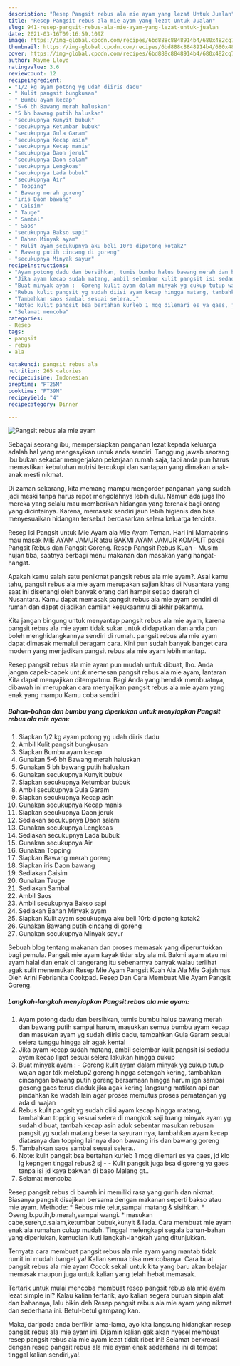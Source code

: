 ```yaml
---
description: "Resep Pangsit rebus ala mie ayam yang lezat Untuk Jualan"
title: "Resep Pangsit rebus ala mie ayam yang lezat Untuk Jualan"
slug: 941-resep-pangsit-rebus-ala-mie-ayam-yang-lezat-untuk-jualan
date: 2021-03-16T09:16:59.109Z
image: https://img-global.cpcdn.com/recipes/6bd888c8848914b4/680x482cq70/pangsit-rebus-ala-mie-ayam-foto-resep-utama.jpg
thumbnail: https://img-global.cpcdn.com/recipes/6bd888c8848914b4/680x482cq70/pangsit-rebus-ala-mie-ayam-foto-resep-utama.jpg
cover: https://img-global.cpcdn.com/recipes/6bd888c8848914b4/680x482cq70/pangsit-rebus-ala-mie-ayam-foto-resep-utama.jpg
author: Mayme Lloyd
ratingvalue: 3.6
reviewcount: 12
recipeingredient:
- "1/2 kg ayam potong yg udah diiris dadu"
- " Kulit pangsit bungkusan"
- " Bumbu ayam kecap"
- "5-6 bh Bawang merah haluskan"
- "5 bh bawang putih haluskan"
- "secukupnya Kunyit bubuk"
- "secukupnya Ketumbar bubuk"
- "secukupnya Gula Garam"
- "secukupnya Kecap asin"
- "secukupnya Kecap manis"
- "secukupnya Daon jeruk"
- "secukupnya Daon salam"
- "secukupnya Lengkoas"
- "secukupnya Lada bubuk"
- "secukupnya Air"
- " Topping"
- " Bawang merah goreng"
- "iris Daon bawang"
- " Caisim"
- " Tauge"
- " Sambal"
- " Saos"
- "secukupnya Bakso sapi"
- " Bahan Minyak ayam"
- " Kulit ayam secukupnya aku beli 10rb dipotong kotak2"
- " Bawang putih cincang di goreng"
- "secukupnya Minyak sayur"
recipeinstructions:
- "Ayam potong dadu dan bersihkan, tumis bumbu halus bawang merah dan bawang putih sampai harum, masukkan semua bumbu ayam kecap dan masukan ayam yg sudah diiris dadu, tambahkan Gula Garam sesuai selera tunggu hingga air agak kental"
- "Jika ayam kecap sudah matang, ambil selembar kulit pangsit isi sedadu ayam kecap lipat sesuai selera lakukan hingga cukup"
- "Buat minyak ayam :  Goreng kulit ayam dalam minyak yg cukup tutup wajan agar tdk meletup2 goreng hingga setengah kering, tambahkan cincangan bawang putih goreng bersamaan hingga harum jgn sampai gosong gaes terus diaduk jika agak kering langsung matikan api dan pindahkan ke wadah lain agar proses memutus proses pematangan yg ada di wajan"
- "Rebus kulit pangsit yg sudah diisi ayam kecap hingga matang, tambahkan topping sesuai selera di mangkok saji tuang minyak ayam yg sudah dibuat, tambah kecap asin aduk sebentar masukan rebusan pangsit yg sudah matang beserta sayuran nya, tambahkan ayam kecap diatasnya dan topping lainnya daon bawang iris dan bawang goreng"
- "Tambahkan saos sambal sesuai selera.."
- "Note: kulit pangsit bsa bertahan kurleb 1 mgg dilemari es ya gaes, jd klo lg kepngen tinggal rebus2 sj   Kulit pangsit juga bsa digoreng ya gaes tanpa isi jd kaya bakwan di baso Malang gt.."
- "Selamat mencoba"
categories:
- Resep
tags:
- pangsit
- rebus
- ala

katakunci: pangsit rebus ala 
nutrition: 265 calories
recipecuisine: Indonesian
preptime: "PT25M"
cooktime: "PT39M"
recipeyield: "4"
recipecategory: Dinner

---
```



![Pangsit rebus ala mie ayam](https://img-global.cpcdn.com/recipes/6bd888c8848914b4/680x482cq70/pangsit-rebus-ala-mie-ayam-foto-resep-utama.jpg)

Sebagai seorang ibu, mempersiapkan panganan lezat kepada keluarga adalah hal yang mengasyikan untuk anda sendiri. Tanggung jawab seorang ibu bukan sekadar mengerjakan pekerjaan rumah saja, tapi anda pun harus memastikan kebutuhan nutrisi tercukupi dan santapan yang dimakan anak-anak mesti nikmat.

Di zaman  sekarang, kita memang mampu mengorder panganan yang sudah jadi meski tanpa harus repot mengolahnya lebih dulu. Namun ada juga lho mereka yang selalu mau memberikan hidangan yang terenak bagi orang yang dicintainya. Karena, memasak sendiri jauh lebih higienis dan bisa menyesuaikan hidangan tersebut berdasarkan selera keluarga tercinta. 

Resep Isi Pangsit untuk Mie Ayam ala Mie Ayam Teman. Hari ini Mamabrins mau masak MIE AYAM JAMUR atau BAKMI AYAM JAMUR KOMPLIT pakai Pangsit Rebus dan Pangsit Goreng. Resep Pangsit Rebus Kuah - Musim hujan tiba, saatnya berbagi menu makanan dan masakan yang hangat-hangat.

Apakah kamu salah satu penikmat pangsit rebus ala mie ayam?. Asal kamu tahu, pangsit rebus ala mie ayam merupakan sajian khas di Nusantara yang saat ini disenangi oleh banyak orang dari hampir setiap daerah di Nusantara. Kamu dapat memasak pangsit rebus ala mie ayam sendiri di rumah dan dapat dijadikan camilan kesukaanmu di akhir pekanmu.

Kita jangan bingung untuk menyantap pangsit rebus ala mie ayam, karena pangsit rebus ala mie ayam tidak sukar untuk didapatkan dan anda pun boleh menghidangkannya sendiri di rumah. pangsit rebus ala mie ayam dapat dimasak memalui beragam cara. Kini pun sudah banyak banget cara modern yang menjadikan pangsit rebus ala mie ayam lebih mantap.

Resep pangsit rebus ala mie ayam pun mudah untuk dibuat, lho. Anda jangan capek-capek untuk memesan pangsit rebus ala mie ayam, lantaran Kita dapat menyajikan ditempatmu. Bagi Anda yang hendak membuatnya, dibawah ini merupakan cara menyajikan pangsit rebus ala mie ayam yang enak yang mampu Kamu coba sendiri.

<!--inarticleads1-->

##### Bahan-bahan dan bumbu yang diperlukan untuk menyiapkan Pangsit rebus ala mie ayam:

1. Siapkan 1/2 kg ayam potong yg udah diiris dadu
1. Ambil  Kulit pangsit bungkusan
1. Siapkan  Bumbu ayam kecap
1. Gunakan 5-6 bh Bawang merah haluskan
1. Gunakan 5 bh bawang putih haluskan
1. Gunakan secukupnya Kunyit bubuk
1. Siapkan secukupnya Ketumbar bubuk
1. Ambil secukupnya Gula Garam
1. Siapkan secukupnya Kecap asin
1. Gunakan secukupnya Kecap manis
1. Siapkan secukupnya Daon jeruk
1. Sediakan secukupnya Daon salam
1. Gunakan secukupnya Lengkoas
1. Sediakan secukupnya Lada bubuk
1. Gunakan secukupnya Air
1. Gunakan  Topping
1. Siapkan  Bawang merah goreng
1. Siapkan iris Daon bawang
1. Sediakan  Caisim
1. Gunakan  Tauge
1. Sediakan  Sambal
1. Ambil  Saos
1. Ambil secukupnya Bakso sapi
1. Sediakan  Bahan Minyak ayam
1. Siapkan  Kulit ayam secukupnya aku beli 10rb dipotong kotak2
1. Gunakan  Bawang putih cincang di goreng
1. Gunakan secukupnya Minyak sayur


Sebuah blog tentang makanan dan proses memasak yang diperuntukkan bagi pemula. Pangsit mie ayam kayak tidar sby ala mi. Bakmi ayam atau mi ayam halal dan enak di tangerang itu sebenarnya banyak walau terlihat agak sulit menemukan Resep Mie Ayam Pangsit Kuah Ala Ala Mie Gajahmas Oleh Arini Febrianita Cookpad. Resep Dan Cara Membuat Mie Ayam Pangsit Goreng. 

<!--inarticleads2-->

##### Langkah-langkah menyiapkan Pangsit rebus ala mie ayam:

1. Ayam potong dadu dan bersihkan, tumis bumbu halus bawang merah dan bawang putih sampai harum, masukkan semua bumbu ayam kecap dan masukan ayam yg sudah diiris dadu, tambahkan Gula Garam sesuai selera tunggu hingga air agak kental
1. Jika ayam kecap sudah matang, ambil selembar kulit pangsit isi sedadu ayam kecap lipat sesuai selera lakukan hingga cukup
1. Buat minyak ayam :  - Goreng kulit ayam dalam minyak yg cukup tutup wajan agar tdk meletup2 goreng hingga setengah kering, tambahkan cincangan bawang putih goreng bersamaan hingga harum jgn sampai gosong gaes terus diaduk jika agak kering langsung matikan api dan pindahkan ke wadah lain agar proses memutus proses pematangan yg ada di wajan
1. Rebus kulit pangsit yg sudah diisi ayam kecap hingga matang, tambahkan topping sesuai selera di mangkok saji tuang minyak ayam yg sudah dibuat, tambah kecap asin aduk sebentar masukan rebusan pangsit yg sudah matang beserta sayuran nya, tambahkan ayam kecap diatasnya dan topping lainnya daon bawang iris dan bawang goreng
1. Tambahkan saos sambal sesuai selera..
1. Note: kulit pangsit bsa bertahan kurleb 1 mgg dilemari es ya gaes, jd klo lg kepngen tinggal rebus2 sj  -  - Kulit pangsit juga bsa digoreng ya gaes tanpa isi jd kaya bakwan di baso Malang gt..
1. Selamat mencoba


Resep pangsit rebus di bawah ini memiliki rasa yang gurih dan nikmat. Biasanya pangsit disajikan bersama dengan makanan seperti bakso atau mie ayam. Methode: * Rebus mie telur,sampai matang &amp; sisihkan. * Oseng,b.putih,b.merah,sampai wangi. * masukan cabe,sereh,d.salam,ketumbar bubuk,kunyit &amp; lada. Cara membuat mie ayam enak ala rumahan cukup mudah. Tinggal melengkapi segala bahan-bahan yang diperlukan, kemudian ikuti langkah-langkah yang ditunjukkan. 

Ternyata cara membuat pangsit rebus ala mie ayam yang mantab tidak rumit ini mudah banget ya! Kalian semua bisa mencobanya. Cara buat pangsit rebus ala mie ayam Cocok sekali untuk kita yang baru akan belajar memasak maupun juga untuk kalian yang telah hebat memasak.

Tertarik untuk mulai mencoba membuat resep pangsit rebus ala mie ayam lezat simple ini? Kalau kalian tertarik, ayo kalian segera buruan siapin alat dan bahannya, lalu bikin deh Resep pangsit rebus ala mie ayam yang nikmat dan sederhana ini. Betul-betul gampang kan. 

Maka, daripada anda berfikir lama-lama, ayo kita langsung hidangkan resep pangsit rebus ala mie ayam ini. Dijamin kalian gak akan nyesel membuat resep pangsit rebus ala mie ayam lezat tidak ribet ini! Selamat berkreasi dengan resep pangsit rebus ala mie ayam enak sederhana ini di tempat tinggal kalian sendiri,ya!.

